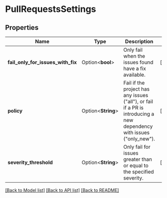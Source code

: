 # PullRequestsSettings

## Properties

Name | Type | Description | Notes
------------ | ------------- | ------------- | -------------
**fail_only_for_issues_with_fix** | Option<**bool**> | Only fail when the issues found have a fix available. | [optional]
**policy** | Option<**String**> | Fail if the project has any issues (\"all\"), or fail if a PR is introducing a new dependency with issues (\"only_new\"). | [optional]
**severity_threshold** | Option<**String**> | Only fail for issues greater than or equal to the specified severity. | [optional]

[[Back to Model list]](../README.md#documentation-for-models) [[Back to API list]](../README.md#documentation-for-api-endpoints) [[Back to README]](../README.md)


